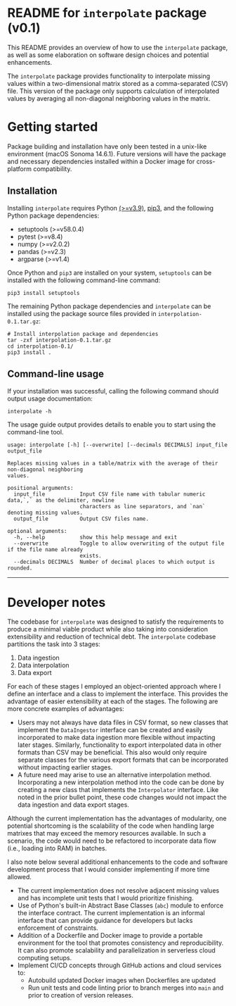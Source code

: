 # README for `interpolate` package (v0.1)

This README provides an overview of how to use the `interpolate` package, as well as some elaboration on software design choices and potential enhancements.

The `interpolate` package provides functionality to interpolate missing values within a two-dimensional matrix stored as a comma-separated (CSV) file. This version of the package only supports calculation of interpolated values by averaging all non-diagonal neighboring values in the matrix.

# Getting started

Package building and installation have only been tested in a unix-like environment (macOS Sonoma 14.6.1). Future versions will have the package and necessary dependencies installed within a Docker image for cross-platform compatibility.

## Installation

Installing `interpolate` requires Python [(>=v3.9)](https://wiki.python.org/moin/BeginnersGuide/Download), [pip3](https://pip.pypa.io/en/stable/installation/), and the following Python package dependencies:
  * setuptools (>=v58.0.4)
  * pytest (>=v8.4)
  * numpy (>=v2.0.2)
  * pandas (>=v2.3)
  * argparse (>=v1.4)

Once Python and `pip3` are installed on your system, `setuptools` can be installed with the following command-line command:


```
pip3 install setuptools

```

The remaining Python package dependencies and `interpolate` can be installed using the package source files provided in `interpolation-0.1.tar.gz`:

```
# Install interpolation package and dependencies
tar -zxf interpolation-0.1.tar.gz
cd interpolation-0.1/
pip3 install .

```

## Command-line usage

If your installation was successful, calling the following command should output usage documentation:

```
interpolate -h
```

The usage guide output provides details to enable you to start using the command-line tool.

```
usage: interpolate [-h] [--overwrite] [--decimals DECIMALS] input_file output_file

Replaces missing values in a table/matrix with the average of their non-diagonal neighboring
values.

positional arguments:
  input_file           Input CSV file name with tabular numeric data,`,` as the delimiter, newline
                       characters as line separators, and `nan` denoting missing values.
  output_file          Output CSV files name.

optional arguments:
  -h, --help           show this help message and exit
  --overwrite          Toggle to allow overwriting of the output file if the file name already
                       exists.
  --decimals DECIMALS  Number of decimal places to which output is rounded.
```

---

# Developer notes

The codebase for `interpolate` was designed to satisfy the requirements to produce a minimal viable product while also taking into consideration extensibility and reduction of technical debt. The `interpolate` codebase partitions the task into 3 stages:

1. Data ingestion
2. Data interpolation
3. Data export

For each of these stages I employed an object-oriented approach where I define an interface and a class to implement the interface. This provides the advantage of easier extensibility at each of the stages. The following are more concrete examples of advantages:
* Users may not always have data files in CSV format, so new classes that implement the `DataIngestor` interface can be created and easily incorporated to make data ingestion more flexible without impacting later stages. Similarly, functionality to export interpolated data in other formats than CSV may be beneficial. This also would only require separate classes for the various export formats that can be incorporated without impacting earlier stages.
* A future need may arise to use an alternative interpolation method. Incorporating a new interpolation method into the code can be done by creating a new class that implements the `Interpolator` interface. Like noted in the prior bullet point, these code changes would not impact the data ingestion and data export stages.

Although the current implementation has the advantages of modularity, one potential shortcoming is the scalability of the code when handling large matrixes that may exceed the memory resources available. In such a scenario, the code would need to be refactored to incorporate data flow (i.e., loading into RAM) in batches.

I also note below several additional enhancements to the code and software development process that I would consider implementing if more time allowed.

* The current implementation does not resolve adjacent missing values and has incomplete unit tests that I would prioritize finishing.
* Use of Python's built-in Abstract Base Classes (`abc`) module to enforce the interface contract. The current implementation is an informal interface that can provide guidance for developers but lacks enforcement of constraints.
* Addition of a Dockerfile and Docker image to provide a portable environment for the tool that promotes consistency and reproducibility. It can also promote scalability and parallelization in serverless cloud computing setups.
* Implement CI/CD concepts through GitHub actions and cloud services to:
  * Autobuild updated Docker images when Dockerfiles are updated
  * Run unit tests and code linting prior to branch merges into `main` and prior to creation of version releases.
